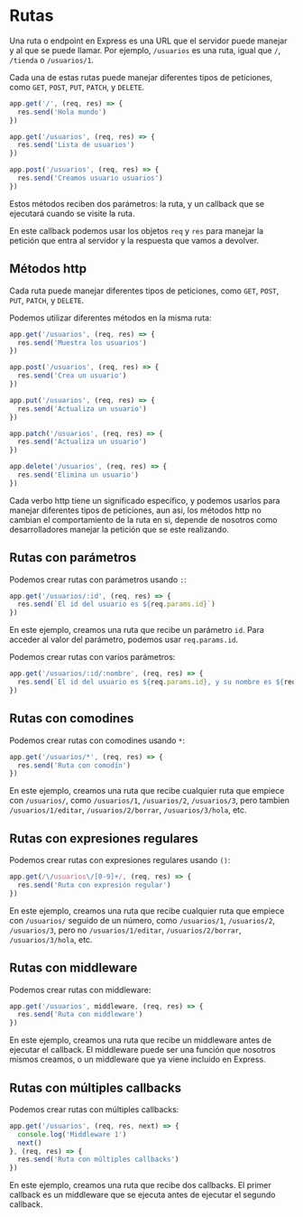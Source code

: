 # Rutas

Una ruta o endpoint en Express es una URL que el servidor puede manejar y al que se puede llamar. Por ejemplo, `/usuarios` es una ruta, igual que `/`, `/tienda` o `/usuarios/1`.

Cada una de estas rutas puede manejar diferentes tipos de peticiones, como `GET`, `POST`, `PUT`, `PATCH`, y `DELETE`.

```js
app.get('/', (req, res) => { 
  res.send('Hola mundo')
})

app.get('/usuarios', (req, res) => {
  res.send('Lista de usuarios')
})

app.post('/usuarios', (req, res) => {
  res.send('Creamos usuario usuarios')
})
```

Estos métodos reciben dos parámetros: la ruta, y un callback que se ejecutará cuando se visite la ruta.

En este callback podemos usar los objetos `req` y `res` para manejar la petición que entra al servidor y la respuesta que vamos a devolver.

## Métodos http

Cada ruta puede manejar diferentes tipos de peticiones, como `GET`, `POST`, `PUT`, `PATCH`, y `DELETE`.

Podemos utilizar diferentes métodos en la misma ruta:

```js
app.get('/usuarios', (req, res) => { 
  res.send('Muestra los usuarios')
})

app.post('/usuarios', (req, res) => {
  res.send('Crea un usuario')
})

app.put('/usuarios', (req, res) => {
  res.send('Actualiza un usuario')
})

app.patch('/usuarios', (req, res) => {
  res.send('Actualiza un usuario')
})

app.delete('/usuarios', (req, res) => {
  res.send('Elimina un usuario')
})
```

Cada verbo http tiene un significado específico, y podemos usarlos para manejar diferentes tipos de peticiones, aun asi, los métodos http no cambian el comportamiento de la ruta en si, depende de nosotros como desarrolladores manejar la petición que se este realizando.

## Rutas con parámetros

Podemos crear rutas con parámetros usando `:`:

```js
app.get('/usuarios/:id', (req, res) => {
  res.send(`El id del usuario es ${req.params.id}`)
})
```

En este ejemplo, creamos una ruta que recibe un parámetro `id`. Para acceder al valor del parámetro, podemos usar `req.params.id`.

Podemos crear rutas con varios parámetros:

```js
app.get('/usuarios/:id/:nombre', (req, res) => {
  res.send(`El id del usuario es ${req.params.id}, y su nombre es ${req.params.nombre}`)
})
```

## Rutas con comodines

Podemos crear rutas con comodines usando `*`:

```js
app.get('/usuarios/*', (req, res) => {
  res.send('Ruta con comodín')
})
```

En este ejemplo, creamos una ruta que recibe cualquier ruta que empiece con `/usuarios/`, como `/usuarios/1`, `/usuarios/2`, `/usuarios/3`, pero tambien `/usuarios/1/editar`, `/usuarios/2/borrar`, `/usuarios/3/hola`, etc.

## Rutas con expresiones regulares

Podemos crear rutas con expresiones regulares usando `()`:

```js
app.get(/\/usuarios\/[0-9]+/, (req, res) => {
  res.send('Ruta con expresión regular')
})
```

En este ejemplo, creamos una ruta que recibe cualquier ruta que empiece con `/usuarios/` seguido de un número, como `/usuarios/1`, `/usuarios/2`, `/usuarios/3`, pero no `/usuarios/1/editar`, `/usuarios/2/borrar`, `/usuarios/3/hola`, etc.

## Rutas con middleware

Podemos crear rutas con middleware:

```js
app.get('/usuarios', middleware, (req, res) => {
  res.send('Ruta con middleware')
})
```

En este ejemplo, creamos una ruta que recibe un middleware antes de ejecutar el callback. El middleware puede ser una función que nosotros mismos creamos, o un middleware que ya viene incluido en Express.

## Rutas con múltiples callbacks

Podemos crear rutas con múltiples callbacks:

```js
app.get('/usuarios', (req, res, next) => {
  console.log('Middleware 1')
  next()
}, (req, res) => {
  res.send('Ruta con múltiples callbacks')
})
```

En este ejemplo, creamos una ruta que recibe dos callbacks. El primer callback es un middleware que se ejecuta antes de ejecutar el segundo callback.